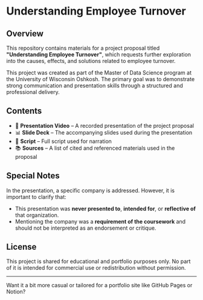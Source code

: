 
# Understanding Employee Turnover

## Overview

This repository contains materials for a project proposal titled **"Understanding Employee Turnover"**, which requests further exploration into the causes, effects, and solutions related to employee turnover.

This project was created as part of the Master of Data Science program at the University of Wisconsin Oshkosh. The primary goal was to demonstrate strong communication and presentation skills through a structured and professional delivery.

## Contents

- 🎥 **Presentation Video** – A recorded presentation of the project proposal  
- 📊 **Slide Deck** – The accompanying slides used during the presentation  
- 📝 **Script** – Full script used for narration  
- 📚 **Sources** – A list of cited and referenced materials used in the proposal

## Special Notes

In the presentation, a specific company is addressed. However, it is important to clarify that:
- This presentation was **never presented to**, **intended for**, or **reflective of** that organization.
- Mentioning the company was a **requirement of the coursework** and should not be interpreted as an endorsement or critique.

## License

This project is shared for educational and portfolio purposes only. No part of it is intended for commercial use or redistribution without permission.

---

Want it a bit more casual or tailored for a portfolio site like GitHub Pages or Notion?

